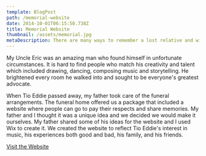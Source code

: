 ```yaml
---
template: BlogPost
path: /memorial-website
date: 2014-10-01T06:15:50.738Z
title: Memorial Website
thumbnail: /assets/memorial.jpg
metaDescription: There are many ways to remember a lost relative and with modern technology, we can immortalize their experiences.
---
```


My Uncle Eric was an amazing man who found himself in unfortunate circumstances. It is hard to find people who match his creativity and talent which included drawing, dancing, composing music and storytelling. He brightened every room he walked into and sought to be everyone's greatest advocate.

When Tio Eddie passed away, my father took care of the funeral arrangements. The funeral home offered us a package that included a website where people can go to pay their respects and share memories. My father and I thought it was a unique idea and we decided we would make it ourselves. My father shared some of his ideas for the website and I used Wix to create it. We created the website to reflect Tio Eddie's interest in music, his experiences both good and bad, his family, and his friends.

<a href='https://jonathanalbert0115.wixsite.com/ferlesmemorial' target='_blank' className="button -primary"> Visit the Website </a>
